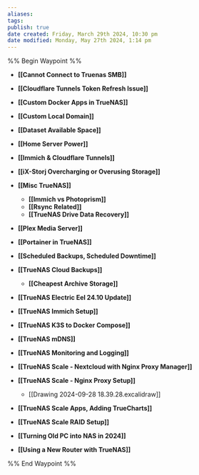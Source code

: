 ```yaml
---
aliases: 
tags: 
publish: true
date created: Friday, March 29th 2024, 10:30 pm
date modified: Monday, May 27th 2024, 1:14 pm
---
```


%% Begin Waypoint %%
- **[[Cannot Connect to Truenas SMB]]**

- **[[Cloudflare Tunnels Token Refresh Issue]]**
- **[[Custom Docker Apps in TrueNAS]]**
- **[[Custom Local Domain]]**
- **[[Dataset Available Space]]**

- **[[Home Server Power]]**
- **[[Immich & Cloudflare Tunnels]]**
- **[[iX-Storj Overcharging or Overusing Storage]]**
- **[[Misc TrueNAS]]**
	- **[[Immich vs Photoprism]]**
	- **[[Rsync Related]]**
	- **[[TrueNAS Drive Data Recovery]]**
- **[[Plex Media Server]]**
- **[[Portainer in TrueNAS]]**
- **[[Scheduled Backups, Scheduled Downtime]]**
- **[[TrueNAS Cloud Backups]]**
	- **[[Cheapest Archive Storage]]**
- **[[TrueNAS Electric Eel 24.10 Update]]**
- **[[TrueNAS Immich Setup]]**

- **[[TrueNAS K3S to Docker Compose]]**
- **[[TrueNAS mDNS]]**

- **[[TrueNAS Monitoring and Logging]]**
- **[[TrueNAS Scale - Nextcloud with Nginx Proxy Manager]]**
- **[[TrueNAS Scale - Nginx Proxy Setup]]**
	- [[Drawing 2024-09-28 18.39.28.excalidraw]]
- **[[TrueNAS Scale Apps, Adding TrueCharts]]**
- **[[TrueNAS Scale RAID Setup]]**
- **[[Turning Old PC into NAS in 2024]]**
- **[[Using a New Router with TrueNAS]]**

%% End Waypoint %%